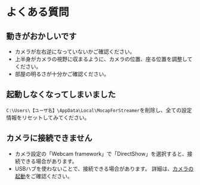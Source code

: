 # よくある質問

## 動きがおかしいです
- カメラが左右逆になっていないかご確認ください。
- 上半身がカメラの視野に収まるように、カメラの位置、座る位置を調整してください。
- 部屋の明るさが十分かご確認ください。

## 起動しなくなってしまいました
`C:\Users\【ユーザ名】\AppData\Local\MocapForStreamer`を削除し、全ての設定情報をリセットしてみてください。

## カメラに接続できません
- カメラ設定の「Webcam framework」で「DirectShow」を選択すると、接続できる場合があります。
- USBハブを使わないことで、接続できる場合があります。
詳細は、[カメラの起動](../how-to-use-webcam-settings/#_4)をご確認ください。